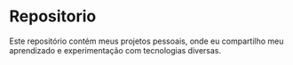 # Repositorio
Este repositório contém meus projetos pessoais, onde eu compartilho meu aprendizado e experimentação com tecnologias diversas.
